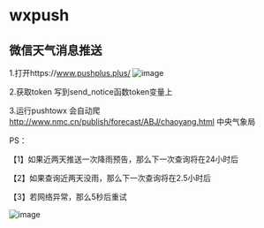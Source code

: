 # wxpush
## 微信天气消息推送

1.打开https://www.pushplus.plus/
![image](https://user-images.githubusercontent.com/45934872/186588423-7dba8973-815d-407c-acd4-7949bb0dc904.png)

2.获取token 写到send_notice函数token变量上

3.运行pushtowx 会自动爬 http://www.nmc.cn/publish/forecast/ABJ/chaoyang.html 中央气象局

PS：

【1】如果近两天推送一次降雨预告，那么下一次查询将在24小时后

【2】如果查询近两天没雨，那么下一次查询将在2.5小时后

【3】若网络异常，那么5秒后重试


![image](https://user-images.githubusercontent.com/45934872/186589342-60af45ca-385a-44e8-afd0-9ca6373be417.png)
